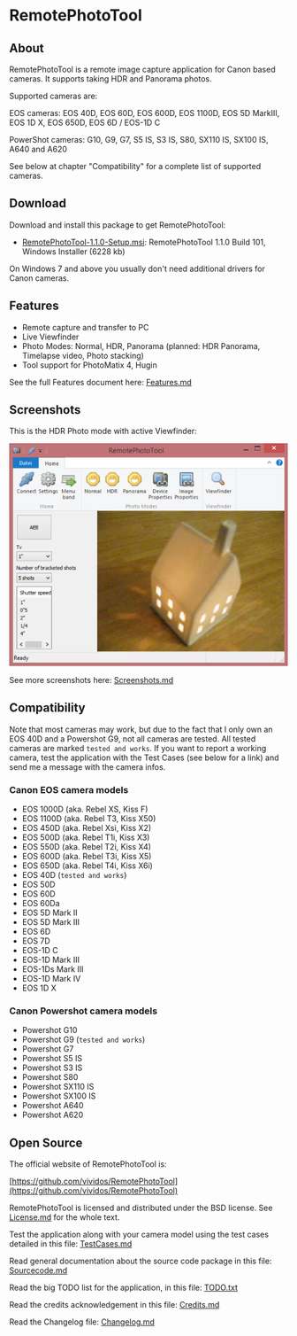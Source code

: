 # RemotePhotoTool #

## About ##

RemotePhotoTool is a remote image capture application for Canon based cameras. It supports taking HDR and Panorama photos.

Supported cameras are:

EOS cameras: EOS 40D, EOS 60D, EOS 600D, EOS 1100D, EOS 5D MarkIII, EOS 1D X, EOS 650D, EOS 6D / EOS-1D C

PowerShot cameras: G10, G9, G7, S5 IS, S3 IS, S80, SX110 IS, SX100 IS, A640 and A620

See below at chapter "Compatibility" for a complete list of supported cameras.

## Download ##

Download and install this package to get RemotePhotoTool:

- [RemotePhotoTool-1.1.0-Setup.msi](https://github.com/vividos/RemotePhotoTool/releases/download/remotephototool-1.1.0/RemotePhotoTool-1.1.0-Setup.msi): RemotePhotoTool 1.1.0 Build 101, Windows Installer (6228 kb)

On Windows 7 and above you usually don't need additional drivers for Canon cameras.

## Features ##

* Remote capture and transfer to PC
* Live Viewfinder
* Photo Modes: Normal, HDR, Panorama (planned: HDR Panorama, Timelapse video, Photo stacking)
* Tool support for PhotoMatix 4, Hugin

See the full Features document here: [Features.md](Features.md)

## Screenshots ##

This is the HDR Photo mode with active Viewfinder:
 
![Photo mode: HDR](images/photomode-hdr.png)

See more screenshots here: [Screenshots.md](Screenshots.md)

## Compatibility ##

Note that most cameras may work, but due to the fact that I only own an EOS 40D and a Powershot
G9, not all cameras are tested. All tested cameras are marked  `tested and works`. If you want
to report a working camera, test the application with the Test Cases (see below for a link)
and send me a message with the camera infos.

### Canon EOS camera models ###
- EOS 1000D  (aka. Rebel XS, Kiss F)
- EOS 1100D (aka. Rebel T3, Kiss X50)
- EOS 450D (aka. Rebel Xsi, Kiss X2)
- EOS 500D (aka. Rebel T1i, Kiss X3)
- EOS 550D (aka. Rebel T2i, Kiss X4)
- EOS 600D (aka. Rebel T3i, Kiss X5)
- EOS 650D (aka. Rebel T4i, Kiss X6i)
- EOS 40D (`tested and works`)
- EOS 50D
- EOS 60D 
- EOS 60Da 
- EOS 5D Mark II
- EOS 5D Mark III
- EOS 6D
- EOS 7D
- EOS-1D C
- EOS-1D Mark III
- EOS-1Ds Mark III
- EOS-1D Mark IV
- EOS 1D X

### Canon Powershot camera models ###
- Powershot G10
- Powershot G9 (`tested and works`)
- Powershot G7
- Powershot S5 IS
- Powershot S3 IS
- Powershot S80
- Powershot SX110 IS
- Powershot SX100 IS
- Powershot A640
- Powershot A620

## Open Source ##

The official website of RemotePhotoTool is:

[https://github.com/vividos/RemotePhotoTool](https://github.com/vividos/RemotePhotoTool)

RemotePhotoTool is licensed and distributed under the BSD license. See [License.md](License.md) for
the whole text.

Test the application along with your camera model using the test cases detailed in this file: [TestCases.md](TestCases.md)

Read general documentation about the source code package in this file: [Sourcecode.md](Sourcecode.md)

Read the big TODO list for the application, in this file: [TODO.txt](TODO.txt)

Read the credits acknowledgement in this file: [Credits.md](Credits.md)

Read the Changelog file: [Changelog.md](Changelog.md)
